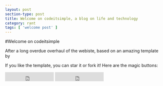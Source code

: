 ```yaml
---
layout: post
section-type: post
title: Welcome on codeitsimple, a blog on life and technology
category: rant
tags: [ 'welcome post' ]
---
```


#Welcome on codeitsimple

After a long overdue overhaul of the webiste, based on an amazing template by 





If you like the template, you can star it or fork it! Here are the magic buttons:
<iframe src="https://ghbtns.com/github-btn.html?user=panossakkos&repo=personal-jekyll-theme&type=star&count=true&size=large" frameborder="0" scrolling="0" width="160px" height="30px"></iframe>
<iframe src="https://ghbtns.com/github-btn.html?user=panossakkos&repo=personal-jekyll-theme&type=fork&count=true&size=large" frameborder="0" scrolling="0" width="160px" height="30px"></iframe>
